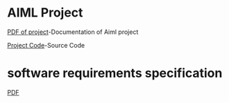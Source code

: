 # AIML Project

[PDF of project](https://github.com/TejavathChakridhar/PROJECTS_/blob/main/aimlfinal.pdf)-Documentation of Aiml project

[Project Code](https://github.com/TejavathChakridhar/PROJECTS_/blob/main/project.ipynb)-Source Code 



# software requirements specification

[PDF](https://github.com/TejavathChakridhar/PROJECTS/blob/main/Library%20Management.pdf)
